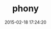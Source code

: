 ---
layout: post
title:  "phony"
repo:   "floere/phony"
date:   2015-02-18 17:24:20
gemurl: http://github.com/floere/phony
---